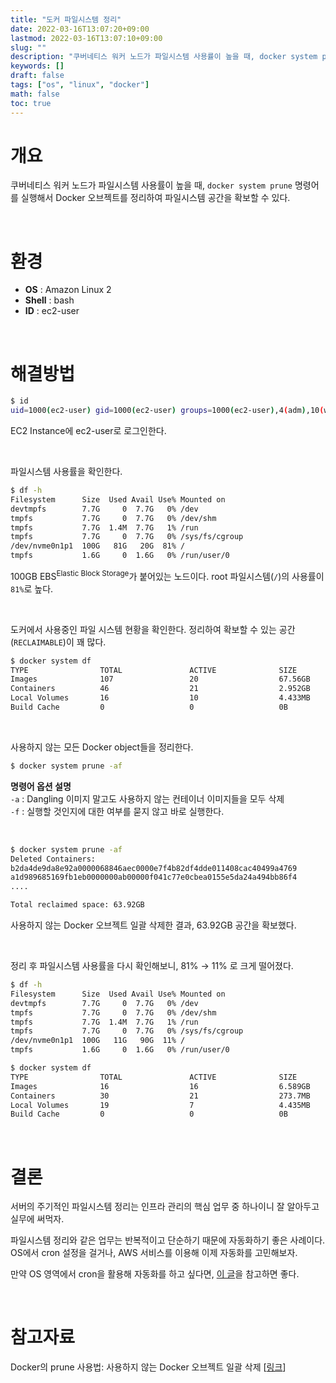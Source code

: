 ```yaml
---
title: "도커 파일시스템 정리"
date: 2022-03-16T13:07:20+09:00
lastmod: 2022-03-16T13:07:10+09:00
slug: ""
description: "쿠버네티스 워커 노드가 파일시스템 사용률이 높을 때, docker system prune 명령어를 실행해서 Docker 오브젝트를 정리하여 파일시스템 공간을 확보할 수 있다."
keywords: []
draft: false
tags: ["os", "linux", "docker"]
math: false
toc: true
---
```


# 개요
쿠버네티스 워커 노드가 파일시스템 사용률이 높을 때, `docker system prune` 명령어를 실행해서 Docker 오브젝트를 정리하여 파일시스템 공간을 확보할 수 있다.

<br>

# 환경
- **OS** : Amazon Linux 2
- **Shell** : bash
- **ID** : ec2-user

<br>

# 해결방법
```bash
$ id
uid=1000(ec2-user) gid=1000(ec2-user) groups=1000(ec2-user),4(adm),10(wheel),190(systemd-journal),1950(docker)
```
EC2 Instance에 ec2-user로 로그인한다.

<br>

파일시스템 사용률을 확인한다.
```bash
$ df -h
Filesystem      Size  Used Avail Use% Mounted on
devtmpfs        7.7G     0  7.7G   0% /dev
tmpfs           7.7G     0  7.7G   0% /dev/shm
tmpfs           7.7G  1.4M  7.7G   1% /run
tmpfs           7.7G     0  7.7G   0% /sys/fs/cgroup
/dev/nvme0n1p1  100G   81G   20G  81% /
tmpfs           1.6G     0  1.6G   0% /run/user/0
```
100GB EBS<sup>Elastic Block Storage</sup>가 붙어있는 노드이다. root 파일시스템(`/`)의 사용률이 `81%`로 높다.

<br>

도커에서 사용중인 파일 시스템 현황을 확인한다. 정리하여 확보할 수 있는 공간(`RECLAIMABLE`)이 꽤 많다.
```bash
$ docker system df
TYPE                TOTAL               ACTIVE              SIZE                RECLAIMABLE
Images              107                 20                  67.56GB             59.56GB (88%)
Containers          46                  21                  2.952GB             2.763GB (93%)
Local Volumes       16                  10                  4.433MB             230.9kB (5%)
Build Cache         0                   0                   0B                  0B
```

<br>

사용하지 않는 모든 Docker object들을 정리한다.
```bash
$ docker system prune -af
```
**명령어 옵션 설명**  
`-a` : Dangling 이미지 말고도 사용하지 않는 컨테이너 이미지들을 모두 삭제  
`-f` : 실행할 것인지에 대한 여부를 묻지 않고 바로 실행한다.

<br>

```bash
$ docker system prune -af
Deleted Containers:
b2da4de9da8e92a0000068846aec0000e7f4b82df4dde011408cac40499a4769
a1d989685169fb1eb0000000ab00000f041c77e0cbea0155e5da24a494bb86f4
....

Total reclaimed space: 63.92GB
```
사용하지 않는 Docker 오브젝트 일괄 삭제한 결과, 63.92GB 공간을 확보했다.

<br>

정리 후 파일시스템 사용률을 다시 확인해보니, 81% → 11% 로 크게 떨어졌다.
```bash
$ df -h
Filesystem      Size  Used Avail Use% Mounted on
devtmpfs        7.7G     0  7.7G   0% /dev
tmpfs           7.7G     0  7.7G   0% /dev/shm
tmpfs           7.7G  1.4M  7.7G   1% /run
tmpfs           7.7G     0  7.7G   0% /sys/fs/cgroup
/dev/nvme0n1p1  100G   11G   90G  11% /
tmpfs           1.6G     0  1.6G   0% /run/user/0
```

```bash
$ docker system df
TYPE                TOTAL               ACTIVE              SIZE                RECLAIMABLE
Images              16                  16                  6.589GB             590.3MB (8%)
Containers          30                  21                  273.7MB             2B (0%)
Local Volumes       19                  7                   4.435MB             622.6kB (14%)
Build Cache         0                   0                   0B                  0B
```

<br>

# 결론

서버의 주기적인 파일시스템 정리는 인프라 관리의 핵심 업무 중 하나이니 잘 알아두고 실무에 써먹자.  

파일시스템 정리와 같은 업무는 반복적이고 단순하기 때문에 자동화하기 좋은 사례이다. OS에서 cron 설정을 걸거나, AWS 서비스를 이용해 이제 자동화를 고민해보자.

만약 OS 영역에서 cron을 활용해 자동화를 하고 싶다면, [이 글](https://alexgallacher.com/prune-unused-docker-images-automatically/)을 참고하면 좋다.

<br>

# 참고자료
Docker의 prune 사용법: 사용하지 않는 Docker 오브젝트 일괄 삭제 [[링크](https://www.lainyzine.com/ko/article/docker-prune-usage-remove-unused-docker-objects/)]